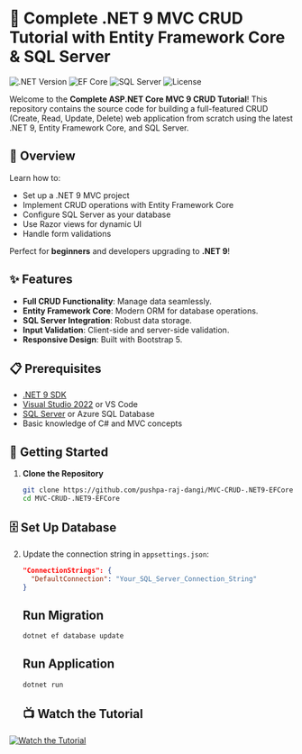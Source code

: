 # 🎥 Complete .NET 9 MVC CRUD Tutorial with Entity Framework Core & SQL Server

![.NET Version](https://img.shields.io/badge/.NET-9.0-blue)
![EF Core](https://img.shields.io/badge/Entity%20Framework%20Core-9.0-green)
![SQL Server](https://img.shields.io/badge/SQL%20Server-2022-red)
![License](https://img.shields.io/badge/License-MIT-yellow)

Welcome to the **Complete ASP.NET Core MVC 9 CRUD Tutorial**! This repository contains the source code for building a full-featured CRUD (Create, Read, Update, Delete) web application from scratch using the latest .NET 9, Entity Framework Core, and SQL Server.

## 📖 Overview
Learn how to:
- Set up a .NET 9 MVC project
- Implement CRUD operations with Entity Framework Core
- Configure SQL Server as your database
- Use Razor views for dynamic UI
- Handle form validations

Perfect for **beginners** and developers upgrading to **.NET 9**!

## ✨ Features
- **Full CRUD Functionality**: Manage data seamlessly.
- **Entity Framework Core**: Modern ORM for database operations.
- **SQL Server Integration**: Robust data storage.
- **Input Validation**: Client-side and server-side validation.
- **Responsive Design**: Built with Bootstrap 5.

## 📋 Prerequisites
- [.NET 9 SDK](https://dotnet.microsoft.com/download/dotnet/9.0)
- [Visual Studio 2022](https://visualstudio.microsoft.com/) or VS Code
- [SQL Server](https://www.microsoft.com/sql-server) or Azure SQL Database
- Basic knowledge of C# and MVC concepts

## 🚀 Getting Started
1. **Clone the Repository**
   ```bash
   git clone https://github.com/pushpa-raj-dangi/MVC-CRUD-.NET9-EFCore.git
   cd MVC-CRUD-.NET9-EFCore
   ```
## 🗄️ Set Up Database

2. Update the connection string in `appsettings.json`:
   ```json
   "ConnectionStrings": {
     "DefaultConnection": "Your_SQL_Server_Connection_String"
   }
   ```

   ## Run Migration
   ```bash
   dotnet ef database update
   ```
   ## Run Application
   ```bash
   dotnet run
   ```

   ## 📺 Watch the Tutorial

[![Watch the Tutorial](https://img.youtube.com/vi/d8kCTctM9tU/0.jpg)](https://www.youtube.com/watch?v=d8kCTctM9tU)

